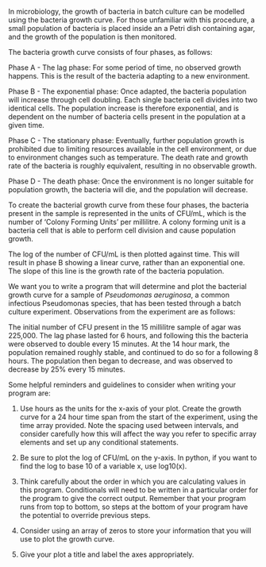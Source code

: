In microbiology, the growth of bacteria in batch culture can be modelled using the bacteria growth curve. For those unfamiliar with this procedure, a small population of bacteria is placed inside an a Petri dish containing agar, and the growth of the population is then monitored. 

The bacteria growth curve consists of four phases, as follows:

Phase A - The lag phase: For some period of time, no observed growth happens. This is the result of the bacteria adapting to a new environment. 

Phase B - The exponential phase: Once adapted, the bacteria population will increase through cell doubling. Each single bacteria cell divides into two identical cells. The population increase is therefore exponential, and is dependent on the number of bacteria cells present in the population at a given time.

Phase C - The stationary phase: Eventually, further population growth is prohibited due to limiting resources available in the cell environment, or due to environment changes such as temperature. The death rate and growth rate of the bacteria is roughly equivalent, resulting in no observable growth.

Phase D - The death phase: Once the environment is no longer suitable for population growth, the bacteria will die, and the population will decrease.

To create the bacterial growth curve from these four phases, the bacteria present in the sample is represented in the units of CFU/mL, which is the number of ‘Colony Forming Units’ per millilitre. A colony forming unit is a bacteria cell that is able to perform cell division and cause population growth.

The log of the number of CFU/mL is then plotted against time. This will result in phase B showing a linear curve, rather than an exponential one. The slope of this line is the growth rate of the bacteria population.

We want you to write a program that will determine and plot the bacterial growth curve for a sample of *Pseudomonas aeruginosa*, a common infectious Pseudomonas species, that has been tested through a batch culture experiment.  Observations from the experiment are as follows:

The initial number of CFU present in the 15 millilitre sample of agar was 225,000.
The lag phase lasted for 6 hours, and following this the bacteria were observed to double every 15 minutes.
At the 14 hour mark, the population remained roughly stable, and continued to do so for a following 8 hours.
The population then began to decrease, and was observed to decrease by 25% every 15 minutes.

Some helpful reminders and guidelines to consider when writing your program are:

1. Use hours as the units for the x-axis of your plot. Create the growth curve for a 24 hour time span from the start of the experiment, using the time array provided. Note the spacing used between intervals, and consider carefully how this will affect the way you refer to specific array elements and set up any conditional statements. 

2. Be sure to plot the log of CFU/mL on the y-axis. In python, if you want to find the log to base 10 of a variable x, use log10(x).

3. Think carefully about the order in which you are calculating values in this program. Conditionals will need to be written in a particular order for the program to give the correct output. Remember that your program runs from top to bottom, so steps at the bottom of your program have the potential to override previous steps.

4. Consider using an array of zeros to store your information that you will use to plot the growth curve.

5. Give your plot a title and label the axes appropriately. 
